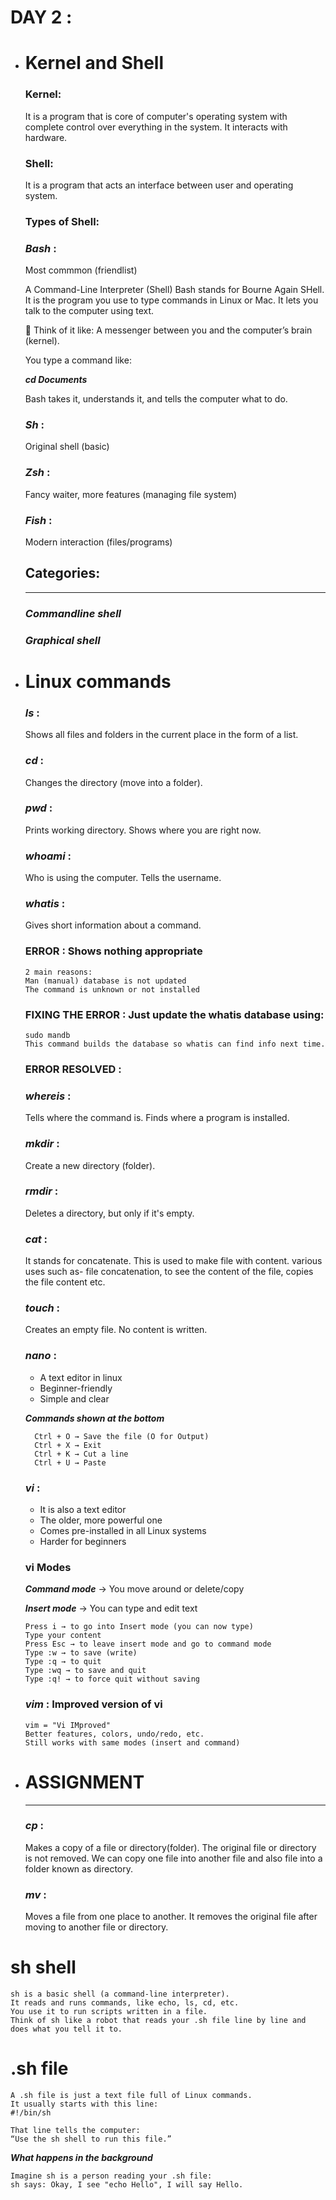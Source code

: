 # DAY 2 :
* # Kernel and Shell
  
    ### Kernel:
    It is a program that is core of computer's operating system with complete control over everything in the system. It interacts with hardware.
    ### Shell:
    It is a program that acts an interface between user and operating system.
    
    ### Types of Shell:
    ### **_Bash_** :
    Most commmon (friendlist)
      
    A Command-Line Interpreter (Shell)
    Bash stands for Bourne Again SHell.
    It is the program you use to type commands in Linux or Mac. It lets you talk to the computer using text.

    💬 Think of it like:
    A messenger between you and the computer’s brain (kernel).
  
    You type a command like:
  
    **_cd Documents_**
  
    Bash takes it, understands it, and tells the computer what to do.


    ### **_Sh_** :
    Original shell (basic)
  
    ### **_Zsh_** :
    Fancy waiter, more features (managing file system)
  
    ### **_Fish_** :
    Modern interaction (files/programs)
     
    ## Categories:
    ---
    ### **_Commandline shell_**
  
   

    ### **_Graphical shell_**
  
   
* # Linux commands
    ### **_ls_** :
    Shows all files and folders in the current place in the form of a list.
      
    
  
    ### **_cd_** :
    Changes the directory (move into a folder).
      
   
  
    ### **_pwd_** :
    Prints working directory. Shows where you are right now.
      
    
    ### **_whoami_** :
    Who is using the computer. Tells the username.
      
   
    ### **_whatis_** :
    Gives short information about a command.

    ### ERROR : Shows nothing appropriate
  
      2 main reasons:
      Man (manual) database is not updated
      The command is unknown or not installed

   

    ### FIXING THE ERROR : Just update the whatis database using:
  
      sudo mandb
      This command builds the database so whatis can find info next time.

   

    ### ERROR RESOLVED :

   

    ### **_whereis_** :
    Tells where the command is. Finds where a program is installed.
      
   
    ### **_mkdir_** :
    Create a new directory (folder).
      
   
    ### **_rmdir_** :
    Deletes a directory, but only if it's empty.
      
   
  
    ### **_cat_** :
    It stands for concatenate. This is used to make file with content. various uses such as- file concatenation, to see the content of the file, copies the file content etc.
      
   
  
    ### **_touch_** :
    Creates an empty file. No content is written.
      
   
    ### **_nano_** :
    * A text editor in linux
    * Beginner-friendly
    * Simple and clear
      
    **_Commands shown at the bottom_**
      
        Ctrl + O → Save the file (O for Output)
        Ctrl + X → Exit
        Ctrl + K → Cut a line
        Ctrl + U → Paste
      
    ### **_vi_** :
    * It is also a text editor
    * The older, more powerful one
    * Comes pre-installed in all Linux systems
    * Harder for beginners

    ### __vi Modes__
    **_Command mode_** → You move around or delete/copy
  
    **_Insert mode_** → You can type and edit text

      Press i → to go into Insert mode (you can now type)
      Type your content
      Press Esc → to leave insert mode and go to command mode
      Type :w → to save (write)
      Type :q → to quit
      Type :wq → to save and quit
      Type :q! → to force quit without saving
  
    ### **_vim_** : Improved version of vi

      vim = "Vi IMproved"
      Better features, colors, undo/redo, etc.
      Still works with same modes (insert and command)

* # ASSIGNMENT
  ---
  
    ### **_cp_** :
    Makes a copy of a file or directory(folder). The original file or directory is not removed. We can copy one file into another file and also file into a folder known as directory.
      
 
  
    ### **_mv_** :
    Moves a file from one place to another. It removes the original file after moving to another file or directory.
      
  

 # sh shell
    sh is a basic shell (a command-line interpreter).
    It reads and runs commands, like echo, ls, cd, etc.
    You use it to run scripts written in a file.
    Think of sh like a robot that reads your .sh file line by line and does what you tell it to.

# .sh file
    A .sh file is just a text file full of Linux commands.
    It usually starts with this line:
    #!/bin/sh
  
    That line tells the computer:
    “Use the sh shell to run this file.”

**_What happens in the background_**

    Imagine sh is a person reading your .sh file:
    sh says: Okay, I see "echo Hello", I will say Hello.  
    


  

  

  

 
    
     
